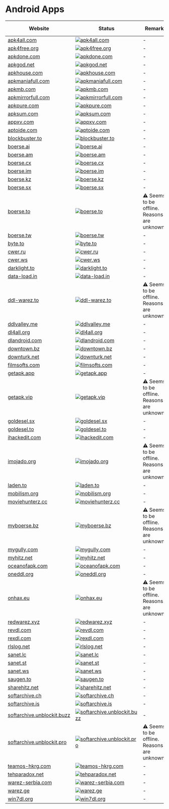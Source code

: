 # Android Apps

|Website|Status|Remark|Main language|
|-|-|-|-|
|[apk4all.com](https://apk4all.com/)|[![apk4all.com](https://img.shields.io/website?down_color=red&down_message=offline&up_color=green&up_message=online&url=https%3A%2F%2Fapk4all.com)](https://apk4all.com/)|-|🇬🇧|
|[apk4free.org](https://apk4free.org/)|[![apk4free.org](https://img.shields.io/website?down_color=red&down_message=offline&up_color=green&up_message=online&url=https%3A%2F%2Fapk4free.org)](https://apk4free.org/)|-|🇬🇧|
|[apkdone.com](https://apkdone.com/)|[![apkdone.com](https://img.shields.io/website?down_color=red&down_message=offline&up_color=green&up_message=online&url=https%3A%2F%2Fapkdone.com)](https://apkdone.com/)|-|🇬🇧|
|[apkgod.net](https://apkgod.net/)|[![apkgod.net](https://img.shields.io/website?down_color=red&down_message=offline&up_color=green&up_message=online&url=https%3A%2F%2Fapkgod.net)](https://apkgod.net/)|-|🇬🇧|
|[apkhouse.com](https://apkhouse.com/)|[![apkhouse.com](https://img.shields.io/website?down_color=red&down_message=offline&up_color=green&up_message=online&url=https%3A%2F%2Fapkhouse.com)](https://apkhouse.com/)|-|🇬🇧|
|[apkmaniafull.com](https://apkmaniafull.com/)|[![apkmaniafull.com](https://img.shields.io/website?down_color=red&down_message=offline&up_color=green&up_message=online&url=https%3A%2F%2Fapkmaniafull.com)](https://apkmaniafull.com/)|-|🇬🇧|
|[apkmb.com](https://apkmb.com/)|[![apkmb.com](https://img.shields.io/website?down_color=red&down_message=offline&up_color=green&up_message=online&url=https%3A%2F%2Fapkmb.com)](https://apkmb.com/)|-|🇬🇧|
|[apkmirrorfull.com](https://apkmirrorfull.com/)|[![apkmirrorfull.com](https://img.shields.io/website?down_color=red&down_message=offline&up_color=green&up_message=online&url=https%3A%2F%2Fapkmirrorfull.com)](https://apkmirrorfull.com/)|-|🇬🇧|
|[apkpure.com](https://apkpure.com/)|[![apkpure.com](https://img.shields.io/website?down_color=red&down_message=offline&up_color=green&up_message=online&url=https%3A%2F%2Fapkpure.com)](https://apkpure.com/)|-|🇩🇪|
|[apksum.com](https://apksum.com/)|[![apksum.com](https://img.shields.io/website?down_color=red&down_message=offline&up_color=green&up_message=online&url=https%3A%2F%2Fapksum.com)](https://apksum.com/)|-|🇩🇪|
|[appxv.com](https://appxv.com/)|[![appxv.com](https://img.shields.io/website?down_color=red&down_message=offline&up_color=green&up_message=online&url=https%3A%2F%2Fappxv.com)](https://appxv.com/)|-|🇬🇧|
|[aptoide.com](https://aptoide.com/)|[![aptoide.com](https://img.shields.io/website?down_color=red&down_message=offline&up_color=green&up_message=online&url=https%3A%2F%2Faptoide.com)](https://aptoide.com/)|-|🇬🇧|
|[blockbuster.to](https://blockbuster.to/)|[![blockbuster.to](https://img.shields.io/website?down_color=red&down_message=offline&up_color=green&up_message=online&url=https%3A%2F%2Fblockbuster.to)](https://blockbuster.to/)|-|🇩🇪|
|[boerse.ai](https://boerse.ai/)|[![boerse.ai](https://img.shields.io/website?down_color=red&down_message=offline&up_color=green&up_message=online&url=https%3A%2F%2Fboerse.ai)](https://boerse.ai/)|-|🇩🇪|
|[boerse.am](https://boerse.am/)|[![boerse.am](https://img.shields.io/website?down_color=red&down_message=offline&up_color=green&up_message=online&url=https%3A%2F%2Fboerse.am)](https://boerse.am/)|-|🇩🇪|
|[boerse.cx](https://boerse.cx/)|[![boerse.cx](https://img.shields.io/website?down_color=red&down_message=offline&up_color=green&up_message=online&url=https%3A%2F%2Fboerse.cx)](https://boerse.cx/)|-|🇩🇪|
|[boerse.im](https://boerse.im/)|[![boerse.im](https://img.shields.io/website?down_color=red&down_message=offline&up_color=green&up_message=online&url=https%3A%2F%2Fboerse.im)](https://boerse.im/)|-|🇩🇪|
|[boerse.kz](https://boerse.kz/)|[![boerse.kz](https://img.shields.io/website?down_color=red&down_message=offline&up_color=green&up_message=online&url=https%3A%2F%2Fboerse.kz)](https://boerse.kz/)|-|🇩🇪|
|[boerse.sx](https://boerse.sx/)|[![boerse.sx](https://img.shields.io/website?down_color=red&down_message=offline&up_color=green&up_message=online&url=https%3A%2F%2Fboerse.sx)](https://boerse.sx/)|-|🇩🇪|
|[boerse.to](https://boerse.to/)|[![boerse.to](https://img.shields.io/website?down_color=red&down_message=offline&up_color=green&up_message=online&url=https%3A%2F%2Fboerse.to)](https://boerse.to/)|⚠️ Seems to be offline. Reasons are unknown.|🇩🇪|
|[boerse.tw](https://boerse.tw/)|[![boerse.tw](https://img.shields.io/website?down_color=red&down_message=offline&up_color=green&up_message=online&url=https%3A%2F%2Fboerse.tw)](https://boerse.tw/)|-|🇩🇪|
|[byte.to](https://byte.to/)|[![byte.to](https://img.shields.io/website?down_color=red&down_message=offline&up_color=green&up_message=online&url=https%3A%2F%2Fbyte.to)](https://byte.to/)|-|🇩🇪|
|[cwer.ru](https://cwer.ru/)|[![cwer.ru](https://img.shields.io/website?down_color=red&down_message=offline&up_color=green&up_message=online&url=https%3A%2F%2Fcwer.ru)](https://cwer.ru/)|-|🇷🇺|
|[cwer.ws](https://cwer.ws/)|[![cwer.ws](https://img.shields.io/website?down_color=red&down_message=offline&up_color=green&up_message=online&url=https%3A%2F%2Fcwer.ws)](https://cwer.ws/)|-|🇷🇺|
|[darklight.to](https://darklight.to/)|[![darklight.to](https://img.shields.io/website?down_color=red&down_message=offline&up_color=green&up_message=online&url=https%3A%2F%2Fdarklight.to)](https://darklight.to/)|-|🇩🇪|
|[data-load.in](https://data-load.in/)|[![data-load.in](https://img.shields.io/website?down_color=red&down_message=offline&up_color=green&up_message=online&url=https%3A%2F%2Fdata-load.in)](https://data-load.in/)|-|🇩🇪|
|[ddl-warez.to](https://ddl-warez.to/)|[![ddl-warez.to](https://img.shields.io/website?down_color=red&down_message=offline&up_color=green&up_message=online&url=https%3A%2F%2Fddl-warez.to)](https://ddl-warez.to/)|⚠️ Seems to be offline. Reasons are unknown.|🇩🇪|
|[ddlvalley.me](https://ddlvalley.me/)|[![ddlvalley.me](https://img.shields.io/website?down_color=red&down_message=offline&up_color=green&up_message=online&url=https%3A%2F%2Fddlvalley.me)](https://ddlvalley.me/)|-|🇬🇧|
|[dl4all.org](https://dl4all.org/)|[![dl4all.org](https://img.shields.io/website?down_color=red&down_message=offline&up_color=green&up_message=online&url=https%3A%2F%2Fdl4all.org)](https://dl4all.org/)|-|🇬🇧|
|[dlandroid.com](https://dlandroid.com/)|[![dlandroid.com](https://img.shields.io/website?down_color=red&down_message=offline&up_color=green&up_message=online&url=https%3A%2F%2Fdlandroid.com)](https://dlandroid.com/)|-|🇬🇧|
|[downtown.bz](https://downtown.bz/)|[![downtown.bz](https://img.shields.io/website?down_color=red&down_message=offline&up_color=green&up_message=online&url=https%3A%2F%2Fdowntown.bz)](https://downtown.bz/)|-|🇩🇪|
|[downturk.net](https://downturk.net/)|[![downturk.net](https://img.shields.io/website?down_color=red&down_message=offline&up_color=green&up_message=online&url=https%3A%2F%2Fdownturk.net)](https://downturk.net/)|-|🇬🇧|
|[filmsofts.com](https://filmsofts.com/)|[![filmsofts.com](https://img.shields.io/website?down_color=red&down_message=offline&up_color=green&up_message=online&url=https%3A%2F%2Ffilmsofts.com)](https://filmsofts.com/)|-|🇬🇧|
|[getapk.app](https://getapk.app/)|[![getapk.app](https://img.shields.io/website?down_color=red&down_message=offline&up_color=green&up_message=online&url=https%3A%2F%2Fgetapk.app)](https://getapk.app/)|-|🇬🇧|
|[getapk.vip](https://getapk.vip/)|[![getapk.vip](https://img.shields.io/website?down_color=red&down_message=offline&up_color=green&up_message=online&url=https%3A%2F%2Fgetapk.vip)](https://getapk.vip/)|⚠️ Seems to be offline. Reasons are unknown.|❓|
|[goldesel.sx](https://goldesel.sx/)|[![goldesel.sx](https://img.shields.io/website?down_color=red&down_message=offline&up_color=green&up_message=online&url=https%3A%2F%2Fgoldesel.sx)](https://goldesel.sx/)|-|🇩🇪|
|[goldesel.to](https://goldesel.to/)|[![goldesel.to](https://img.shields.io/website?down_color=red&down_message=offline&up_color=green&up_message=online&url=https%3A%2F%2Fgoldesel.to)](https://goldesel.to/)|-|🇩🇪|
|[ihackedit.com](https://ihackedit.com/)|[![ihackedit.com](https://img.shields.io/website?down_color=red&down_message=offline&up_color=green&up_message=online&url=https%3A%2F%2Fihackedit.com)](https://ihackedit.com/)|-|🇬🇧|
|[imojado.org](https://imojado.org/)|[![imojado.org](https://img.shields.io/website?down_color=red&down_message=offline&up_color=green&up_message=online&url=https%3A%2F%2Fimojado.org)](https://imojado.org/)|⚠️ Seems to be offline. Reasons are unknown.|❓|
|[laden.to](https://laden.to/)|[![laden.to](https://img.shields.io/website?down_color=red&down_message=offline&up_color=green&up_message=online&url=https%3A%2F%2Fladen.to)](https://laden.to/)|-|🇩🇪|
|[mobilism.org](https://mobilism.org/)|[![mobilism.org](https://img.shields.io/website?down_color=red&down_message=offline&up_color=green&up_message=online&url=https%3A%2F%2Fmobilism.org)](https://mobilism.org/)|-|🇬🇧|
|[moviehunterz.cc](https://moviehunterz.cc/)|[![moviehunterz.cc](https://img.shields.io/website?down_color=red&down_message=offline&up_color=green&up_message=online&url=https%3A%2F%2Fmoviehunterz.cc)](https://moviehunterz.cc/)|-|🇩🇪|
|[myboerse.bz](https://myboerse.bz/)|[![myboerse.bz](https://img.shields.io/website?down_color=red&down_message=offline&up_color=green&up_message=online&url=https%3A%2F%2Fmyboerse.bz)](https://myboerse.bz/)|⚠️ Seems to be offline. Reasons are unknown.|🇩🇪|
|[mygully.com](https://mygully.com/)|[![mygully.com](https://img.shields.io/website?down_color=red&down_message=offline&up_color=green&up_message=online&url=https%3A%2F%2Fmygully.com)](https://mygully.com/)|-|🇩🇪|
|[myhitz.net](https://myhitz.net/)|[![myhitz.net](https://img.shields.io/website?down_color=red&down_message=offline&up_color=green&up_message=online&url=https%3A%2F%2Fmyhitz.net)](https://myhitz.net/)|-|🇩🇪|
|[oceanofapk.com](https://oceanofapk.com/)|[![oceanofapk.com](https://img.shields.io/website?down_color=red&down_message=offline&up_color=green&up_message=online&url=https%3A%2F%2Foceanofapk.com)](https://oceanofapk.com/)|-|🇬🇧|
|[oneddl.org](https://oneddl.org/)|[![oneddl.org](https://img.shields.io/website?down_color=red&down_message=offline&up_color=green&up_message=online&url=https%3A%2F%2Foneddl.org)](https://oneddl.org/)|-|🇬🇧|
|[onhax.eu](https://onhax.eu/)|[![onhax.eu](https://img.shields.io/website?down_color=red&down_message=offline&up_color=green&up_message=online&url=https%3A%2F%2Fonhax.eu)](https://onhax.eu/)|⚠️ Seems to be offline. Reasons are unknown.|❓|
|[redwarez.xyz](https://redwarez.xyz/)|[![redwarez.xyz](https://img.shields.io/website?down_color=red&down_message=offline&up_color=green&up_message=online&url=https%3A%2F%2Fredwarez.xyz)](https://redwarez.xyz/)|-|🇩🇪|
|[revdl.com](https://revdl.com/)|[![revdl.com](https://img.shields.io/website?down_color=red&down_message=offline&up_color=green&up_message=online&url=https%3A%2F%2Frevdl.com)](https://revdl.com/)|-|🇬🇧|
|[rexdl.com](https://rexdl.com/)|[![rexdl.com](https://img.shields.io/website?down_color=red&down_message=offline&up_color=green&up_message=online&url=https%3A%2F%2Frexdl.com)](https://rexdl.com/)|-|🇬🇧|
|[rlslog.net](http://rlslog.net/)|[![rlslog.net](https://img.shields.io/website?down_color=red&down_message=offline&up_color=green&up_message=online&url=http%3A%2F%2Frlslog.net)](http://rlslog.net/)|-|🇬🇧|
|[sanet.lc](https://sanet.lc/)|[![sanet.lc](https://img.shields.io/website?down_color=red&down_message=offline&up_color=green&up_message=online&url=https%3A%2F%2Fsanet.lc)](https://sanet.lc/)|-|🇬🇧|
|[sanet.st](https://sanet.st/)|[![sanet.st](https://img.shields.io/website?down_color=red&down_message=offline&up_color=green&up_message=online&url=https%3A%2F%2Fsanet.st)](https://sanet.st/)|-|🇬🇧|
|[sanet.ws](https://sanet.ws/)|[![sanet.ws](https://img.shields.io/website?down_color=red&down_message=offline&up_color=green&up_message=online&url=https%3A%2F%2Fsanet.ws)](https://sanet.ws/)|-|🇬🇧|
|[saugen.to](https://saugen.to/)|[![saugen.to](https://img.shields.io/website?down_color=red&down_message=offline&up_color=green&up_message=online&url=https%3A%2F%2Fsaugen.to)](https://saugen.to/)|-|🇩🇪|
|[sharehitz.net](https://sharehitz.net/)|[![sharehitz.net](https://img.shields.io/website?down_color=red&down_message=offline&up_color=green&up_message=online&url=https%3A%2F%2Fsharehitz.net)](https://sharehitz.net/)|-|🇩🇪|
|[softarchive.ch](https://softarchive.ch/)|[![softarchive.ch](https://img.shields.io/website?down_color=red&down_message=offline&up_color=green&up_message=online&url=https%3A%2F%2Fsoftarchive.ch)](https://softarchive.ch/)|-|🇬🇧|
|[softarchive.is](https://softarchive.is/)|[![softarchive.is](https://img.shields.io/website?down_color=red&down_message=offline&up_color=green&up_message=online&url=https%3A%2F%2Fsoftarchive.is)](https://softarchive.is/)|-|🇬🇧|
|[softarchive.unblockit.buzz](https://softarchive.unblockit.buzz/)|[![softarchive.unblockit.buzz](https://img.shields.io/website?down_color=red&down_message=offline&up_color=green&up_message=online&url=https%3A%2F%2Fsoftarchive.unblockit.buzz)](https://softarchive.unblockit.buzz/)|-|🇬🇧|
|[softarchive.unblockit.pro](https://softarchive.unblockit.pro/)|[![softarchive.unblockit.pro](https://img.shields.io/website?down_color=red&down_message=offline&up_color=green&up_message=online&url=https%3A%2F%2Fsoftarchive.unblockit.pro)](https://softarchive.unblockit.pro/)|⚠️ Seems to be offline. Reasons are unknown.|🇬🇧|
|[teamos-hkrg.com](https://teamos-hkrg.com/)|[![teamos-hkrg.com](https://img.shields.io/website?down_color=red&down_message=offline&up_color=green&up_message=online&url=https%3A%2F%2Fteamos-hkrg.com)](https://teamos-hkrg.com/)|-|🇬🇧|
|[tehparadox.net](https://tehparadox.net/)|[![tehparadox.net](https://img.shields.io/website?down_color=red&down_message=offline&up_color=green&up_message=online&url=https%3A%2F%2Ftehparadox.net)](https://tehparadox.net/)|-|🇬🇧|
|[warez-serbia.com](https://warez-serbia.com/)|[![warez-serbia.com](https://img.shields.io/website?down_color=red&down_message=offline&up_color=green&up_message=online&url=https%3A%2F%2Fwarez-serbia.com)](https://warez-serbia.com/)|-|🇬🇧|
|[warez.ge](https://warez.ge/)|[![warez.ge](https://img.shields.io/website?down_color=red&down_message=offline&up_color=green&up_message=online&url=https%3A%2F%2Fwarez.ge)](https://warez.ge/)|-|🇬🇧|
|[win7dl.org](https://win7dl.org/)|[![win7dl.org](https://img.shields.io/website?down_color=red&down_message=offline&up_color=green&up_message=online&url=https%3A%2F%2Fwin7dl.org)](https://win7dl.org/)|-|🇬🇧|
